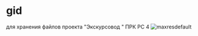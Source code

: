 # gid
для хранения файлов проекта "Экскурсовод " ПРК РС 4
![maxresdefault](https://user-images.githubusercontent.com/115877978/197338638-705f42fb-b079-4b15-b577-4fef068de9e8.jpg)
